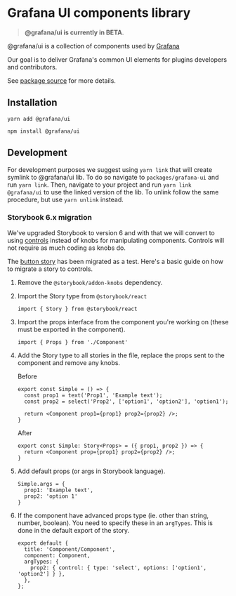 # Grafana UI components library

> **@grafana/ui is currently in BETA**.

@grafana/ui is a collection of components used by [Grafana](https://github.com/grafana/grafana)

Our goal is to deliver Grafana's common UI elements for plugins developers and contributors.

See [package source](https://github.com/grafana/grafana/tree/master/packages/grafana-ui) for more details.

## Installation

`yarn add @grafana/ui`

`npm install @grafana/ui`

## Development

For development purposes we suggest using `yarn link` that will create symlink to @grafana/ui lib. To do so navigate to `packages/grafana-ui` and run `yarn link`. Then, navigate to your project and run `yarn link @grafana/ui` to use the linked version of the lib. To unlink follow the same procedure, but use `yarn unlink` instead.

### Storybook 6.x migration

We've upgraded Storybook to version 6 and with that we will convert to using [controls](https://storybook.js.org/docs/react/essentials/controls) instead of knobs
for manipulating components. Controls will not require as much coding as knobs do.

The [button story](https://github.com/grafana/grafana/blob/master/packages/grafana-ui/src/components/Button/Button.story.tsx) has been migrated as a test. Here's a basic guide on how to migrate a story to controls.


1. Remove the `@storybook/addon-knobs` dependency.
2. Import the Story type from `@storybook/react`
 
   `import { Story } from @storybook/react`
3. Import the props interface from the component you're working on (these must be exported in the component).
 
   `import { Props } from './Component'`
4. Add the Story type to all stories in the file, replace the props sent to the component
and remove any knobs.

    Before
    ```tsx
    export const Simple = () => {
      const prop1 = text('Prop1', 'Example text');
      const prop2 = select('Prop2', ['option1', 'option2'], 'option1');
    
      return <Component prop1={prop1} prop2={prop2} />; 
    }
    ```

    After
    ```tsx
    export const Simple: Story<Props> = ({ prop1, prop2 }) => {
      return <Component prop={prop1} prop2={prop2} />;       
    }
    ```
   
5. Add default props (or args in Storybook language).

    ```tsx
    Simple.args = {
      prop1: 'Example text',
      prop2: 'option 1'
    }
    ```

6. If the component have advanced props type (ie. other than string, number, boolean). You need to 
specify these in an `argTypes`. This is done in the default export of the story.

    ```tsx
    export default {
      title: 'Component/Component',
      component: Component,
      argTypes: {
        prop2: { control: { type: 'select', options: ['option1', 'option2'] } },
      },
    };
    ```
    
